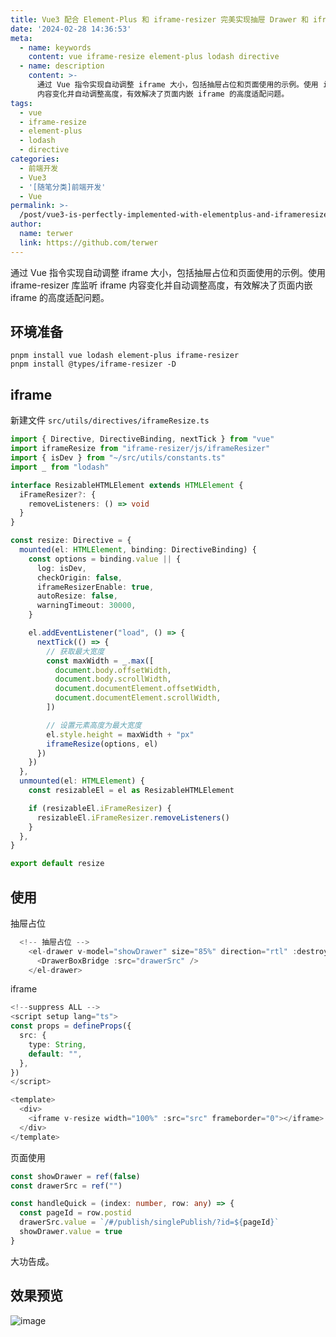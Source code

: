 ```yaml
---
title: Vue3 配合 Element-Plus 和 iframe-resizer 完美实现抽屉 Drawer 和 iframe
date: '2024-02-28 14:36:53'
meta:
  - name: keywords
    content: vue iframe-resize element-plus lodash directive
  - name: description
    content: >-
      通过 Vue 指令实现自动调整 iframe 大小，包括抽屉占位和页面使用的示例。使用 iframe-resizer 库监听 iframe
      内容变化并自动调整高度，有效解决了页面内嵌 iframe 的高度适配问题。
tags:
  - vue
  - iframe-resize
  - element-plus
  - lodash
  - directive
categories:
  - 前端开发
  - Vue3
  - '[随笔分类]前端开发'
  - Vue
permalink: >-
  /post/vue3-is-perfectly-implemented-with-elementplus-and-iframeresizer-gmafm.html
author:
  name: terwer
  link: https://github.com/terwer
---
```

通过 Vue 指令实现自动调整 iframe 大小，包括抽屉占位和页面使用的示例。使用 iframe-resizer 库监听 iframe 内容变化并自动调整高度，有效解决了页面内嵌 iframe 的高度适配问题。

<!-- more -->




## 环境准备

```
pnpm install vue lodash element-plus iframe-resizer
pnpm install @types/iframe-resizer -D
```

## iframe

新建文件 `src/utils/directives/iframeResize.ts`​

```ts
import { Directive, DirectiveBinding, nextTick } from "vue"
import iframeResize from "iframe-resizer/js/iframeResizer"
import { isDev } from "~/src/utils/constants.ts"
import _ from "lodash"

interface ResizableHTMLElement extends HTMLElement {
  iFrameResizer?: {
    removeListeners: () => void
  }
}

const resize: Directive = {
  mounted(el: HTMLElement, binding: DirectiveBinding) {
    const options = binding.value || {
      log: isDev,
      checkOrigin: false,
      iframeResizerEnable: true,
      autoResize: false,
      warningTimeout: 30000,
    }

    el.addEventListener("load", () => {
      nextTick(() => {
        // 获取最大宽度
        const maxWidth = _.max([
          document.body.offsetWidth,
          document.body.scrollWidth,
          document.documentElement.offsetWidth,
          document.documentElement.scrollWidth,
        ])

        // 设置元素高度为最大宽度
        el.style.height = maxWidth + "px"
        iframeResize(options, el)
      })
    })
  },
  unmounted(el: HTMLElement) {
    const resizableEl = el as ResizableHTMLElement

    if (resizableEl.iFrameResizer) {
      resizableEl.iFrameResizer.removeListeners()
    }
  },
}

export default resize
```

## 使用

抽屉占位

```ts
  <!-- 抽屉占位 -->
    <el-drawer v-model="showDrawer" size="85%" direction="rtl" :destroy-on-close="true">
      <DrawerBoxBridge :src="drawerSrc" />
    </el-drawer>
```

iframe

```ts
<!--suppress ALL -->
<script setup lang="ts">
const props = defineProps({
  src: {
    type: String,
    default: "",
  },
})
</script>

<template>
  <div>
    <iframe v-resize width="100%" :src="src" frameborder="0"></iframe>
  </div>
</template>
```

页面使用

```ts
const showDrawer = ref(false)
const drawerSrc = ref("")

const handleQuick = (index: number, row: any) => {
  const pageId = row.postid
  drawerSrc.value = `/#/publish/singlePublish/?id=${pageId}`
  showDrawer.value = true
}
```

大功告成。

## 效果预览

​![image](https://img1.terwer.space/api/public/202402281448665.png)​

